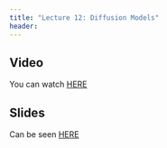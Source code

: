 ```yaml
---
title: "Lecture 12: Diffusion Models"
header:
---
```



## Video

You can watch [HERE](https://panoptotech.cloud.panopto.eu/Panopto/Pages/Viewer.aspx?id=1e1b867c-ebdc-4878-9214-b14800aa3688)

## Slides

Can be seen [HERE](https://www.dropbox.com/scl/fi/i5iwibspsqoxiss1l2qzj/236781_lec12_diffusion.pptx?rlkey=0pcz29ffuk8wu32gippoono5w&dl=0)

